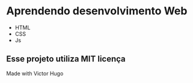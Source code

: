 # Aprendendo desenvolvimento Web

- HTML
- CSS
- Js

Esse projeto utiliza MIT licença
--- 
Made with Victor Hugo